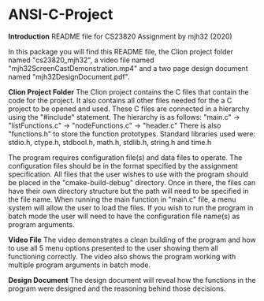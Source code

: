 # ANSI-C-Project
**Introduction**
README file for CS23820 Assignment by mjh32 (2020)

In this package you will find this README file, the Clion project folder named "cs23820_mjh32", a video file named "mjh32ScreenCastDemonstration.mp4" and a two page design document named "mjh32DesignDocument.pdf".

**Clion Project Folder**
The Clion project contains the C files that contain the code for the project. It also contains all other files needed for the a C project to be opened and used.
These C files are connected in a hierarchy using the "#include" statement. The hierarchy is as follows: "main.c" -> "listFunctions.c" -> "nodeFunctions.c" -> "header.c"
There is also "functions.h" to store the function prototypes.
Standard libraries used were: stdio.h, ctype.h, stdbool.h, math.h, stdlib.h, string.h and time.h

The program requires configuration file(s) and data files to operate. The configuration files should be in the format specified by the assignment specification.
All files that the user wishes to use with the program should be placed in the "cmake-build-debug" directory. Once in there, the files can have their own directory structure but the path will need to be specified in the file name.
When running the main function in "main.c" file, a menu system will allow the user to load the files.
If you wish to run the program in batch mode the user will need to have the configuration file name(s) as program arguments.

**Video File**
The video demonstrates a clean building of the program and how to use all 5 menu options presented to the user showing them all functioning correctly.
The video also shows the program working with multiple program arguments in batch mode.

**Design Document**
The design document will reveal how the functions in the program were designed and the reasoning behind those decisions.
